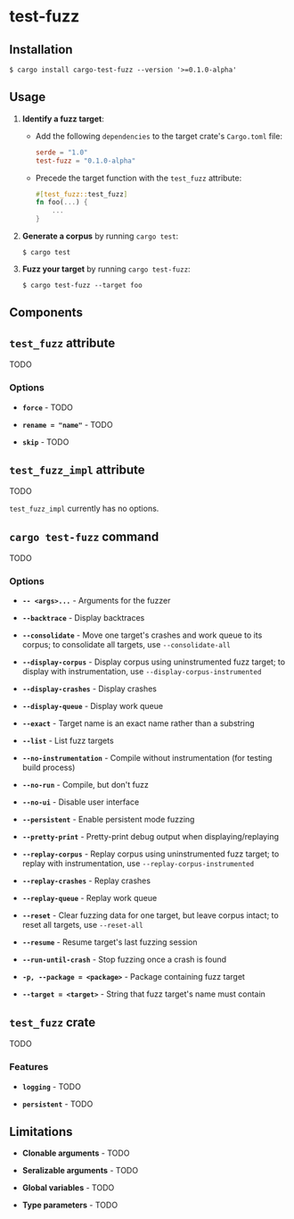 # test-fuzz

## Installation

```
$ cargo install cargo-test-fuzz --version '>=0.1.0-alpha'
```

## Usage

1. **Identify a fuzz target**:
    - Add the following `dependencies` to the target crate's `Cargo.toml` file:
        ```toml
        serde = "1.0"
        test-fuzz = "0.1.0-alpha"
        ```
    - Precede the target function with the `test_fuzz` attribute:
        ```rust
        #[test_fuzz::test_fuzz]
        fn foo(...) {
            ...
        }
        ```

2. **Generate a corpus** by running `cargo test`:
    ```
    $ cargo test
    ```

3. **Fuzz your target** by running `cargo test-fuzz`:
    ```
    $ cargo test-fuzz --target foo
    ```

## Components

## `test_fuzz` attribute

TODO

### Options

* **`force`** - TODO

* **`rename = "name"`** - TODO

* **`skip`** - TODO

## `test_fuzz_impl` attribute

TODO

`test_fuzz_impl` currently has no options.

## `cargo test-fuzz` command

TODO

### Options

* **`-- <args>...`** - Arguments for the fuzzer

* **`--backtrace`** - Display backtraces

* **`--consolidate`** - Move one target's crashes and work queue to its corpus; to consolidate all targets, use `--consolidate-all`

* **`--display-corpus`** - Display corpus using uninstrumented fuzz target; to display with instrumentation, use `--display-corpus-instrumented`

* **`--display-crashes`** - Display crashes

* **`--display-queue`** - Display work queue

* **`--exact`** - Target name is an exact name rather than a substring

* **`--list`** - List fuzz targets

* **`--no-instrumentation`** - Compile without instrumentation (for testing build process)

* **`--no-run`** - Compile, but don't fuzz

* **`--no-ui`** - Disable user interface

* **`--persistent`** - Enable persistent mode fuzzing

* **`--pretty-print`** - Pretty-print debug output when displaying/replaying

* **`--replay-corpus`** - Replay corpus using uninstrumented fuzz target; to replay with instrumentation, use `--replay-corpus-instrumented`

* **`--replay-crashes`** - Replay crashes

* **`--replay-queue`** - Replay work queue

* **`--reset`** - Clear fuzzing data for one target, but leave corpus intact; to reset all targets, use `--reset-all`

* **`--resume`** - Resume target's last fuzzing session

* **`--run-until-crash`** - Stop fuzzing once a crash is found

* **`-p, --package = <package>`** - Package containing fuzz target

* **`--target = <target>`** - String that fuzz target's name must contain

## `test_fuzz` crate

TODO

### Features

* **`logging`** - TODO

* **`persistent`** - TODO

## Limitations

* **Clonable arguments** - TODO

* **Seralizable arguments** - TODO

* **Global variables** - TODO

* **Type parameters** - TODO
